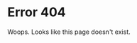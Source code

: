 <!--
Title: Error 404
Robots: noindex,nofollow
Template: page
-->

Error 404
=========

Woops. Looks like this page doesn't exist.